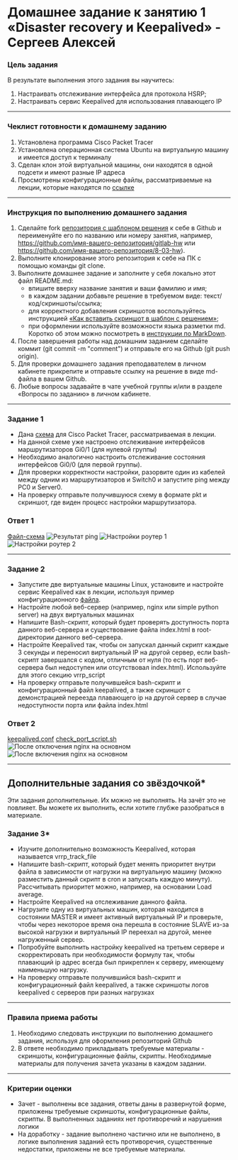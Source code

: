 # Домашнее задание к занятию 1 «Disaster recovery и Keepalived» - Сергеев Алексей

### Цель задания
В результате выполнения этого задания вы научитесь:
1. Настраивать отслеживание интерфейса для протокола HSRP;
2. Настраивать сервис Keepalived для использования плавающего IP

------

### Чеклист готовности к домашнему заданию

1. Установлена программа Cisco Packet Tracer
2. Установлена операционная система Ubuntu на виртуальную машину и имеется доступ к терминалу
3. Сделан клон этой виртуальной машины, они находятся в одной подсети и имеют разные IP адреса
4. Просмотрены конфигурационные файлы, рассматриваемые на лекции, которые находятся по [ссылке](1/)


------

### Инструкция по выполнению домашнего задания

1. Сделайте fork [репозитория c шаблоном решения](https://github.com/netology-code/sys-pattern-homework) к себе в Github и переименуйте его по названию или номеру занятия, например, https://github.com/имя-вашего-репозитория/gitlab-hw или https://github.com/имя-вашего-репозитория/8-03-hw).
2. Выполните клонирование этого репозитория к себе на ПК с помощью команды git clone.
3. Выполните домашнее задание и заполните у себя локально этот файл README.md:
   - впишите вверху название занятия и ваши фамилию и имя;
   - в каждом задании добавьте решение в требуемом виде: текст/код/скриншоты/ссылка;
   - для корректного добавления скриншотов воспользуйтесь инструкцией [«Как вставить скриншот в шаблон с решением»](https://github.com/netology-code/sys-pattern-homework/blob/main/screen-instruction.md);
   - при оформлении используйте возможности языка разметки md. Коротко об этом можно посмотреть в [инструкции по MarkDown](https://github.com/netology-code/sys-pattern-homework/blob/main/md-instruction.md).
4. После завершения работы над домашним заданием сделайте коммит (git commit -m "comment") и отправьте его на Github (git push origin).
5. Для проверки домашнего задания преподавателем в личном кабинете прикрепите и отправьте ссылку на решение в виде md-файла в вашем Github.
6. Любые вопросы задавайте в чате учебной группы и/или в разделе «Вопросы по заданию» в личном кабинете.



------


### Задание 1
- Дана [схема](1/hsrp_advanced.pkt) для Cisco Packet Tracer, рассматриваемая в лекции.
- На данной схеме уже настроено отслеживание интерфейсов маршрутизаторов Gi0/1 (для нулевой группы)
- Необходимо аналогично настроить отслеживание состояния интерфейсов Gi0/0 (для первой группы).
- Для проверки корректности настройки, разорвите один из кабелей между одним из маршрутизаторов и Switch0 и запустите ping между PC0 и Server0.
- На проверку отправьте получившуюся схему в формате pkt и скриншот, где виден процесс настройки маршрутизатора.



### Ответ 1
[Файл-схема](https://github.com/DeFranS325/sys-pattern-homework/blob/10-01/files/hsrp_advanced_hw.pkt)
![Результат ping](https://github.com/DeFranS325/sys-pattern-homework/blob/10-01/img/1-1.png)
![Настройки роутер 1](https://github.com/DeFranS325/sys-pattern-homework/blob/10-01/img/1-2.png)
![Настройки роутер 2](https://github.com/DeFranS325/sys-pattern-homework/blob/10-01/img/1-3.png)

------


### Задание 2
- Запустите две виртуальные машины Linux, установите и настройте сервис Keepalived как в лекции, используя пример конфигурационного [файла](1/keepalived-simple.conf).
- Настройте любой веб-сервер (например, nginx или simple python server) на двух виртуальных машинах
- Напишите Bash-скрипт, который будет проверять доступность порта данного веб-сервера и существование файла index.html в root-директории данного веб-сервера.
- Настройте Keepalived так, чтобы он запускал данный скрипт каждые 3 секунды и переносил виртуальный IP на другой сервер, если bash-скрипт завершался с кодом, отличным от нуля (то есть порт веб-сервера был недоступен или отсутствовал index.html). Используйте для этого секцию vrrp_script
- На проверку отправьте получившейся bash-скрипт и конфигурационный файл keepalived, а также скриншот с демонстрацией переезда плавающего ip на другой сервер в случае недоступности порта или файла index.html


### Ответ 2
[keepalived.conf](https://github.com/DeFranS325/sys-pattern-homework/blob/10-01/files/keepalived.conf)
[check_port_script.sh](https://github.com/DeFranS325/sys-pattern-homework/blob/10-01/files/check_port_script.sh)
![После отключения nginx на основном](https://github.com/DeFranS325/sys-pattern-homework/blob/10-01/img/2-1.png)
![После включения nginx на основном](https://github.com/DeFranS325/sys-pattern-homework/blob/10-01/img/2-2.png)

------

## Дополнительные задания со звёздочкой*

Эти задания дополнительные. Их можно не выполнять. На зачёт это не повлияет. Вы можете их выполнить, если хотите глубже разобраться в материале.
 
### Задание 3*
- Изучите дополнительно возможность Keepalived, которая называется vrrp_track_file
- Напишите bash-скрипт, который будет менять приоритет внутри файла в зависимости от нагрузки на виртуальную машину (можно разместить данный скрипт в cron и запускать каждую минуту). Рассчитывать приоритет можно, например, на основании Load average.
- Настройте Keepalived на отслеживание данного файла.
- Нагрузите одну из виртуальных машин, которая находится в состоянии MASTER и имеет активный виртуальный IP и проверьте, чтобы через некоторое время она перешла в состояние SLAVE из-за высокой нагрузки и виртуальный IP переехал на другой, менее нагруженный сервер.
- Попробуйте выполнить настройку keepalived на третьем сервере и скорректировать при необходимости формулу так, чтобы плавающий ip адрес всегда был прикреплен к серверу, имеющему наименьшую нагрузку.
- На проверку отправьте получившийся bash-скрипт и конфигурационный файл keepalived, а также скриншоты логов keepalived с серверов при разных нагрузках


------

### Правила приема работы

1. Необходимо следовать инструкции по выполнению домашнего задания, используя для оформления репозиторий Github
2. В ответе необходимо прикладывать требуемые материалы - скриншоты, конфигурационные файлы, скрипты. Необходимые материалы для получения зачета указаны в каждом задании.


------

### Критерии оценки

- Зачет - выполнены все задания, ответы даны в развернутой форме, приложены требуемые скриншоты, конфигурационные файлы, скрипты. В выполненных заданиях нет противоречий и нарушения логики
- На доработку - задание выполнено частично или не выполнено, в логике выполнения заданий есть противоречия, существенные недостатки, приложены не все требуемые материалы.
